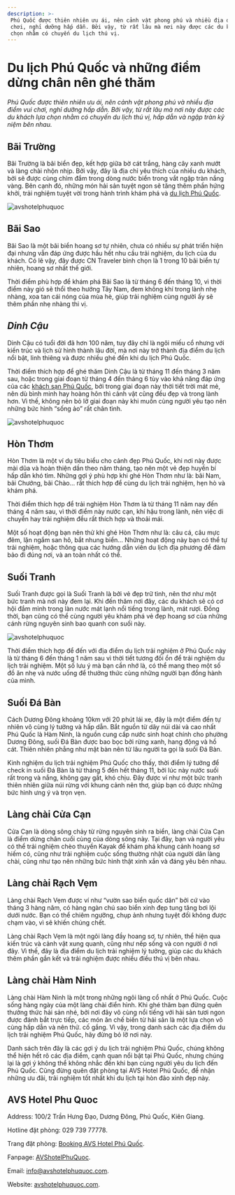 ```yaml
---
description: >-
 Phú Quốc được thiên nhiên ưu ái, nên cảnh vật phong phú và nhiều địa điểm vui
 chơi, nghỉ dưỡng hấp dẫn. Bởi vậy, từ rất lâu mà nơi này được các du khách lựa
 chọn nhằm có chuyến du lịch thú vị.
---
```


# Du lịch Phú Quốc và những điểm dừng chân nên ghé thăm

_Phú Quốc được thiên nhiên ưu ái, nên cảnh vật phong phú và nhiều địa điểm vui chơi, nghỉ dưỡng hấp dẫn. Bởi vậy, từ rất lâu mà nơi này được các du khách lựa chọn nhằm có chuyến du lịch thú vị, hấp dẫn và ngập tràn kỷ niệm bên nhau._

## Bãi Trường

Bãi Trường là bãi biển đẹp, kết hợp giữa bờ cát trắng, hàng cây xanh mướt và làng chài nhộn nhịp. Bởi vậy, đây là địa chỉ yêu thích của nhiều du khách, bởi sẽ được cùng chìm đắm trong dòng nước biển trong vắt ngập tràn nắng vàng. Bên cạnh đó, những món hải sản tuyệt ngon sẽ tăng thêm phần hứng khởi, trải nghiệm tuyệt vời trong hành trình khám phá và [du lịch Phú Quốc](https://www.avshotelphuquoc.com/news-detail/4182/top-dia-diem-du-lich-phu-quoc-nen-trai-nghiem-khi-du-lich).

![avshotelphuquoc](https://admin.bluejayhotelsystem.com/Uploads/images/du-lich-phu-quoc-2.jpg)

## Bãi Sao

Bãi Sao là một bãi biển hoang sơ tự nhiên, chưa có nhiều sự phát triển hiện đại nhưng vẫn đáp ứng được hầu hết nhu cầu trải nghiệm, du lịch của du khách. Có lẽ vậy, đây được CN Traveler bình chọn là 1 trong 10 bãi biển tự nhiên, hoang sơ nhất thế giới.

Thời điểm phù hợp để khám phá Bãi Sao là từ tháng 6 đến tháng 10, vì thời điểm này gió sẽ thổi theo hướng Tây Nam, đem không khí trong lành nhẹ nhàng, xoa tan cái nóng của mùa hè, giúp trải nghiệm cùng người ấy sẽ thêm phần nhẹ nhàng thi vị.

## _Dinh Cậu_

Dinh Cậu có tuổi đời đã hơn 100 năm, tuy đây chỉ là ngôi miếu cổ nhưng với kiến trúc và lịch sử hình thành lâu đời, mà nơi này trở thành địa điểm du lịch nổi bật, linh thiêng và được nhiều ghé đến khi du lịch Phú Quốc.

Thời điểm thích hợp để ghé thăm Dinh Cậu là từ tháng 11 đến tháng 3 năm sau, hoặc trong giai đoạn từ tháng 4 đến tháng 6 tùy vào khả năng đáp ứng của các [khách sạn Phú Quốc](https://www.avshotelphuquoc.com/news-detail/4155/tips-chon-khach-san-dep-de-ngam-canh-phu-quoc), bởi trong giai đoạn này thời tiết trời mát mẻ, nên dù bình minh hay hoàng hôn thì cảnh vật cũng đều đẹp và trong lành hơn. Vì thế, không nên bỏ lỡ giai đoạn này khi muốn cùng người yêu tạo nên những bức hình “sống ảo” rất chân tình.

![avshotelphuquoc](https://admin.bluejayhotelsystem.com/Uploads/images/du-lich-phu-quoc-6.jpg)

## Hòn Thơm

Hòn Thơm là một ví dụ tiêu biểu cho cảnh đẹp Phú Quốc, khi nơi này được mài dũa và hoàn thiện dần theo năm tháng, tạo nên một vẻ đẹp huyền bí hấp dẫn khó tìm. Những gợi ý phù hợp khi ghé Hòn Thơm như là: bãi Nam, bãi Chướng, bãi Chào… rất thích hợp để cùng du lịch trải nghiệm, hẹn hò và khám phá.

Thời điểm thích hợp để trải nghiệm Hòn Thơm là từ tháng 11 năm nay đến tháng 4 năm sau, vì thời điểm này nước cạn, khí hậu trong lành, nên việc di chuyển hay trải nghiệm đều rất thích hợp và thoải mái.

Một số hoạt động bạn nên thử khi ghé Hòn Thơm như là: câu cá, câu mực đêm, lặn ngắm san hô, bắt nhung biển… Những hoạt động này bạn có thể tự trải nghiệm, hoặc thông qua các hướng dẫn viên du lịch địa phương để đảm bảo đi đúng nơi, và an toàn nhất có thể.

## Suối Tranh

Suối Tranh được gọi là Suối Tranh là bởi vẻ đẹp trữ tình, nên thơ như một bức tranh mà nơi này đem lại. Khi đến thăm nơi đây, các du khách sẽ có cơ hội đắm mình trong làn nước mát lạnh nổi tiếng trong lành, mát rượi. Đồng thời, bạn cũng có thể cùng người yêu khám phá vẻ đẹp hoang sơ của những cánh rừng nguyên sinh bao quanh con suối này.

![avshotelphuquoc](https://admin.bluejayhotelsystem.com/Uploads/images/du-lich-phu-quoc-7.jpg)

Thời điểm thích hợp để đến với địa điểm du lịch trải nghiệm ở Phú Quốc này là từ tháng 6 đến tháng 1 năm sau vì thời tiết tương đối ổn để trải nghiệm du lịch trải nghiệm. Một số lưu ý mà bạn cần nhớ là, có thể mang theo một số đồ ăn nhẹ và nước uống để thưởng thức cùng những người bạn đồng hành của mình.

## Suối Đá Bàn

Cách Dương Đông khoảng 10km với 20 phút lái xe, đây là một điểm đến tự nhiên vô cùng lý tưởng và hấp dẫn. Bắt nguồn từ dãy núi dài và cao nhất Phú Quốc là Hàm Ninh, là nguồn cung cấp nước sinh hoạt chính cho phường Dương Đông, suối Đá Bàn được bao bọc bởi rừng xanh, hang động và hồ cát. Thiên nhiên phẳng như mặt bàn nên từ lâu người ta gọi là suối Đá Bàn.

Kinh nghiệm du lịch trải nghiệm Phú Quốc cho thấy, thời điểm lý tưởng để check in suối Đá Bàn là từ tháng 5 đến hết tháng 11, bởi lúc này nước suối rất trong và nắng, không gay gắt, khó chịu. Đây được ví như một bức tranh thiên nhiên giữa núi rừng với khung cảnh nên thơ, giúp bạn có được những bức hình ưng ý và trọn vẹn.

## Làng chài Cửa Cạn

Cửa Cạn là dòng sông chảy từ rừng nguyên sinh ra biển, làng chài Cửa Cạn là điểm dừng chân cuối cùng của dòng sông này. Tại đây, bạn và người yêu có thể trải nghiệm chèo thuyền Kayak để khám phá khung cảnh hoang sơ hiếm có, cũng như trải nghiệm cuộc sống thường nhật của người dân làng chài, cũng như tạo nên những bức hình thật xinh xắn và đáng yêu bên nhau.

## Làng chài Rạch Vẹm

Làng chài Rạch Vẹm được ví như “vườn sao biển quốc dân” bởi cứ vào tháng 3 hàng năm, có hàng ngàn chú sao biển xinh đẹp tung tăng bơi lội dưới nước. Bạn có thể chiêm ngưỡng, chụp ảnh nhưng tuyệt đối không được chạm vào, vì sẽ khiến chúng chết.

Làng chài Rạch Vẹm là một ngôi làng đầy hoang sơ, tự nhiên, thể hiện qua kiến trúc và cảnh vật xung quanh, cũng như nếp sống và con người ở nơi đây. Vì thế, đây là địa điểm du lịch trải nghiệm lý tưởng, giúp các du khách thêm phần gắn kết và trải nghiệm được nhiều điều thú vị bên nhau.

## Làng chài Hàm Ninh

Làng chài Hàm Ninh là một trong những ngôi làng cổ nhất ở Phú Quốc. Cuộc sống hàng ngày của một làng chài điển hình. Khi ghé thăm bạn đừng quên thưởng thức hải sản nhé, bởi nơi đây vô cùng nổi tiếng với hải sản tươi ngon được đánh bắt trực tiếp, các món ăn chế biến từ hải sản là một lựa chọn vô cùng hấp dẫn và nên thử. cố gắng. Vì vậy, trong danh sách các địa điểm du lịch trải nghiệm Phú Quốc, hãy đừng bỏ lỡ nơi này.

Danh sách trên đây là các gợi ý du lịch trải nghiệm Phú Quốc, chúng không thể hiện hết rõ các địa điểm, cạnh quan nổi bật tại Phú Quốc, nhưng chúng lại là gợi ý không thể không nhắc đến khi bạn cùng người yêu du lịch đến Phú Quốc. Cũng đừng quên đặt phòng tại AVS Hotel Phú Quốc, để nhận những ưu đãi, trải nghiệm tốt nhất khi du lịch tại hòn đảo xinh đẹp này.

## AVS Hotel Phu Quoc

Address: 100/2 Trần Hưng Đạo, Dương Đông, Phú Quốc, Kiên Giang.

Hotline đặt phòng: 029 739 77778.

Trang đặt phòng: [Booking AVS Hotel Phú Quốc](https://booking.avshotelphuquoc.com/?ht=5397).

Fanpage: [AVShotelPhuQuoc](https://www.facebook.com/AVShotelPhuQuoc).

Email: info@avshotelphuquoc.com.

Website: [avshotelphuquoc.com](https://www.avshotelphuquoc.com/news-detail/5258/avshotelphuquoc.com).
